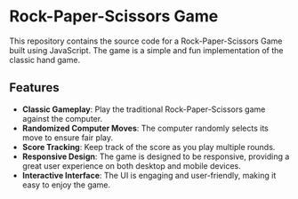# Rock-Paper-Scissors Game

This repository contains the source code for a Rock-Paper-Scissors Game built using JavaScript. The game is a simple and fun implementation of the classic hand game.

## Features

- **Classic Gameplay**: Play the traditional Rock-Paper-Scissors game against the computer.
- **Randomized Computer Moves**: The computer randomly selects its move to ensure fair play.
- **Score Tracking**: Keep track of the score as you play multiple rounds.
- **Responsive Design**: The game is designed to be responsive, providing a great user experience on both desktop and mobile devices.
- **Interactive Interface**: The UI is engaging and user-friendly, making it easy to enjoy the game.
